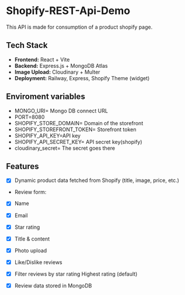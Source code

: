 # Shopify-REST-Api-Demo
This API is made for consumption of a product shopify page.

## Tech Stack

- **Frontend:** React + Vite
- **Backend:** Express.js + MongoDB Atlas
- **Image Upload:** Cloudinary + Multer 
- **Deployment:** Railway, Express, Shopify Theme (widget)

## Enviroment variables

 - MONGO_URI= Mongo DB connect URL 
 - PORT=8080
 - SHOPIFY_STORE_DOMAIN= Domain of the storefront
 - SHOPIFY_STOREFRONT_TOKEN= Storefront token
 - SHOPIFY_API_KEY=API key
 - SHOPIFY_API_SECRET_KEY= API secret key(shopify)
 - cloudinary_secret= The secret goes there


##  Features

- [x] Dynamic product data fetched from Shopify (title, image, price, etc.)

 - Review form:
- [x]  Name
- [x]  Email
- [x]  Star rating
- [x]  Title & content
- [x]  Photo upload

- [x] Like/Dislike reviews
- [x] Filter reviews by star rating Highest rating (default)
- [x] Review data stored in MongoDB
